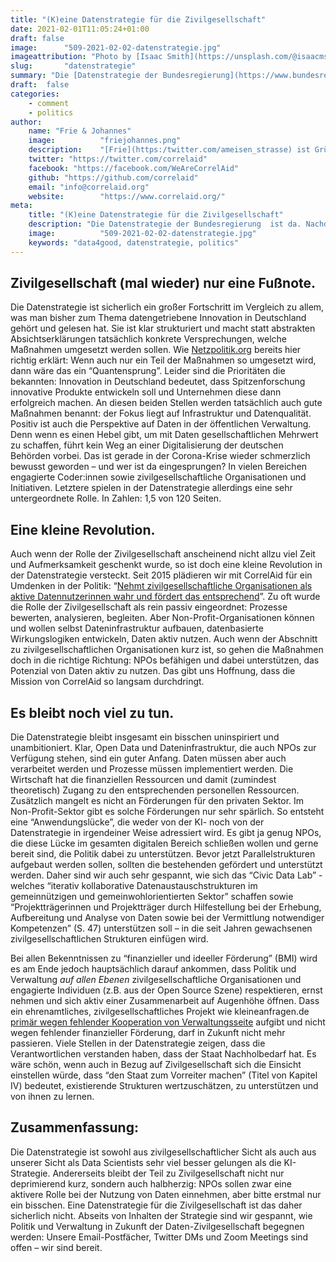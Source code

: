 ```yaml
---
title: "(K)eine Datenstrategie für die Zivilgesellschaft"
date: 2021-02-01T11:05:24+01:00
draft: false
image:      "509-2021-02-02-datenstrategie.jpg"
imageattribution: "Photo by [Isaac Smith](https://unsplash.com/@isaacmsmith?utm_source=unsplash&amp;utm_medium=referral&amp;utm_content=creditCopyText) on [Unsplash](https://unsplash.com/s/photos/data?utm_source=unsplash&amp;utm_medium=referral&amp;utm_content=creditCopyText)"
slug:       "datenstrategie"
summary: "Die [Datenstrategie der Bundesregierung](https://www.bundesregierung.de/breg-de/suche/datenstrategie-der-bundesregierung-1845632)  ist da. Nachdem wir uns seit 2015 mit allem beschäftigen, was mit Datennutzung in der Zivilgesellschaft zu tun hat, nehmen Frie (COO) und Johannes (Vorstandsvorsitzender) die Strategie einmal aus dieser Perspektive unter die Lupe."
draft:  false
categories:       
    - comment
    - politics
author: 
    name: "Frie & Johannes"
    image:          "friejohannes.png"
    description:    "[Frie](https:/twitter.com/ameisen_strasse) ist Gründungsmitglied von CorrelAid und kümmert sich seit Februar 2020 als hauptamtlicher COO um CorrelAids Data4Good-Projekte mit zivilgesellschaftlichen Organisationen. [Johannes](https:/twitter.com/jj_mllr) hatte 2015 die Idee für CorrelAid und ist seitdem Vorstandsvorsitzender."
    twitter: "https://twitter.com/correlaid"
    facebook: "https://facebook.com/WeAreCorrelAid"
    github: "https://github.com/correlaid"
    email: "info@correlaid.org"
    website:        "https://www.correlaid.org/"
meta:
    title: "(K)eine Datenstrategie für die Zivilgesellschaft"
    description: "Die Datenstrategie der Bundesregierung  ist da. Nachdem wir uns seit 2015 mit allem beschäftigen, was mit Datennutzung in der Zivilgesellschaft zu tun hat, nehmen Frie (COO) und Johannes (Vorstandsvorsitzender) die Strategie einmal aus dieser Perspektive unter die Lupe."
    image:          "509-2021-02-02-datenstrategie.jpg"
    keywords: "data4good, datenstrategie, politics"
---
```

## Zivilgesellschaft (mal wieder) nur eine Fußnote.
Die Datenstrategie ist sicherlich ein großer Fortschritt im Vergleich zu allem, was man bisher zum Thema datengetriebene Innovation in Deutschland gehört und gelesen hat. Sie ist klar strukturiert und macht statt abstrakten Absichtserklärungen tatsächlich konkrete Versprechungen, welche Maßnahmen umgesetzt werden sollen. Wie [Netzpolitik.org](https://netzpolitik.org/2021/datenstrategie-der-bundesregierung-die-richtung-stimmt-aber-der-weg-ist-noch-weit/) bereits hier richtig erklärt: Wenn auch nur ein Teil der Maßnahmen so umgesetzt wird, dann wäre das ein “Quantensprung”. Leider sind die Prioritäten die bekannten: Innovation in Deutschland bedeutet, dass Spitzenforschung innovative Produkte entwickeln soll und Unternehmen diese dann erfolgreich machen. An diesen beiden Stellen werden tatsächlich auch gute Maßnahmen benannt: der Fokus liegt auf Infrastruktur und Datenqualität. Positiv ist auch die Perspektive auf Daten in der öffentlichen Verwaltung. Denn wenn es einen Hebel gibt, um mit Daten gesellschaftlichen Mehrwert zu schaffen, führt kein Weg an einer Digitalisierung der deutschen Behörden vorbei. Das ist gerade in der Corona-Krise wieder schmerzlich bewusst geworden – und wer ist da eingesprungen? In vielen Bereichen engagierte Coder:innen sowie zivilgesellschaftliche Organisationen und Initiativen. Letztere spielen in der Datenstrategie allerdings eine sehr untergeordnete Rolle. In Zahlen: 1,5 von 120 Seiten.

## Eine kleine Revolution.
Auch wenn der Rolle der Zivilgesellschaft anscheinend nicht allzu viel Zeit und Aufmerksamkeit geschenkt wurde, so ist doch eine kleine Revolution in der Datenstrategie versteckt. Seit 2015 plädieren wir mit CorrelAid für ein Umdenken in der Politik: “[Nehmt zivilgesellschaftliche Organisationen als aktive Datennutzerinnen wahr und fördert das entsprechend](https://medium.com/@mueller.johannes.j/ki-strategie-zivilgesellschaft-an-der-seitenlinie-bf6bf985ab21)”. Zu oft wurde die Rolle der Zivilgesellschaft als rein passiv eingeordnet: Prozesse bewerten, analysieren, begleiten. Aber Non-Profit-Organisationen können und wollen selbst Dateninfrastruktur aufbauen, datenbasierte Wirkungslogiken entwickeln, Daten aktiv nutzen.
Auch wenn der Abschnitt zu zivilgesellschaftlichen Organisationen kurz ist, so gehen die Maßnahmen doch in die richtige Richtung: NPOs befähigen und dabei unterstützen, das Potenzial von Daten aktiv zu nutzen. Das gibt uns Hoffnung, dass die Mission von CorrelAid so langsam durchdringt.

## Es bleibt noch viel zu tun.
Die Datenstrategie bleibt insgesamt ein bisschen uninspiriert und unambitioniert. Klar, Open Data und Dateninfrastruktur, die auch NPOs zur Verfügung stehen, sind ein guter Anfang. Daten müssen aber auch verarbeitet werden und Prozesse müssen implementiert werden. Die Wirtschaft hat die finanziellen Ressourcen und damit (zumindest theoretisch) Zugang zu den entsprechenden personellen Ressourcen. Zusätzlich mangelt es nicht an Förderungen für den privaten Sektor. Im Non-Profit-Sektor gibt es solche Förderungen nur sehr spärlich. So entsteht eine “Anwendungslücke”, die weder von der KI- noch von der Datenstrategie in irgendeiner Weise adressiert wird. Es gibt ja genug NPOs, die diese Lücke im gesamten digitalen Bereich schließen wollen und gerne bereit sind, die Politik dabei zu unterstützen. Bevor jetzt Parallelstrukturen aufgebaut werden sollen, sollten die bestehenden gefördert und unterstützt werden. Daher sind wir auch sehr gespannt, wie sich das “Civic Data Lab” - welches “iterativ kollaborative Datenaustauschstrukturen im gemeinnützigen und gemeinwohlorientierten Sektor” schaffen sowie “Projektträgerinnen und Projektträger durch Hilfestellung bei der Erhebung, Aufbereitung und Analyse von Daten sowie bei der Vermittlung notwendiger Kompetenzen” (S. 47) unterstützen soll – in die seit Jahren gewachsenen zivilgesellschaftlichen Strukturen einfügen wird. 

Bei allen Bekenntnissen zu “finanzieller und ideeller Förderung” (BMI) wird es am Ende jedoch hauptsächlich darauf ankommen, dass Politik und Verwaltung _auf allen Ebenen_ zivilgesellschaftliche Organisationen und engagierte Individuen (z.B. aus der Open Source Szene) respektieren, ernst nehmen und sich aktiv einer Zusammenarbeit auf Augenhöhe öffnen. Dass ein ehrenamtliches, zivilgesellschaftliches Projekt wie kleineanfragen.de [primär wegen fehlender Kooperation von Verwaltungsseite](https://kleineanfragen.de/info/stilllegung) aufgibt und nicht wegen fehlender finanzieller Förderung, darf in Zukunft nicht mehr passieren. Viele Stellen in der Datenstrategie zeigen, dass die Verantwortlichen verstanden haben, dass der Staat Nachholbedarf hat. Es wäre schön, wenn auch in Bezug auf Zivilgesellschaft sich die Einsicht einstellen würde,  dass “den Staat zum Vorreiter machen” (Titel von Kapitel IV) bedeutet, existierende Strukturen wertzuschätzen, zu unterstützen und von ihnen zu lernen. 

## Zusammenfassung:
Die Datenstrategie ist sowohl aus zivilgesellschaftlicher Sicht als auch aus unserer Sicht als Data Scientists sehr viel besser gelungen als die KI-Strategie. Andererseits bleibt der Teil zu Zivilgesellschaft nicht nur deprimierend kurz, sondern auch halbherzig: NPOs sollen zwar eine aktivere Rolle bei der Nutzung von Daten einnehmen, aber bitte erstmal nur ein bisschen. Eine Datenstrategie für die Zivilgesellschaft ist das daher sicherlich nicht. Abseits von Inhalten der Strategie sind wir gespannt, wie Politik und Verwaltung in Zukunft der Daten-Zivilgesellschaft begegnen werden: Unsere Email-Postfächer, Twitter DMs und Zoom Meetings sind offen – wir sind bereit. 
